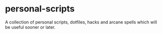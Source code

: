 # personal-scripts
A collection of personal scripts, dotfiles, hacks and arcane spells which will be useful sooner or later.
